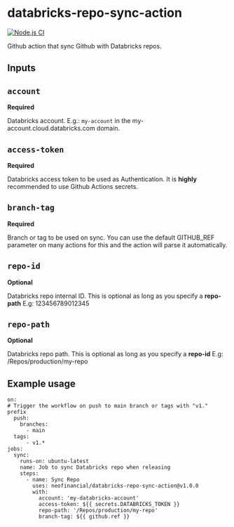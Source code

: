 # databricks-repo-sync-action

[![Node.js CI](https://github.com/neofinancial/databricks-repo-sync-action/actions/workflows/main.yml/badge.svg)](https://github.com/neofinancial/databricks-repo-sync-action/actions/workflows/main.yml)

Github action that sync Github with Databricks repos.

## Inputs

## `account`

**Required** 

Databricks account. E.g.: `my-account` in the my-account.cloud.databricks.com domain.

## `access-token`

**Required** 

Databricks access token to be used as Authentication. It is **highly** recommended to use Github Actions secrets.

## `branch-tag`

**Required** 

Branch or tag to be used on sync. You can use the default GITHUB_REF parameter on many actions for this and the action will parse it automatically.

## `repo-id`

**Optional** 

Databricks repo internal ID. This is optional as long as you specify a **repo-path** E.g: 123456789012345

## `repo-path`

**Optional** 

Databricks repo path. This is optional as long as you specify a **repo-id** E.g: /Repos/production/my-repo

## Example usage

```
on:
# Trigger the workflow on push to main branch or tags with "v1." prefix
  push:
    branches:
      - main
  tags:
      - v1.*
jobs:
  sync:
    runs-on: ubuntu-latest
    name: Job to sync Databricks repo when releasing
    steps:
      - name: Sync Repo
        uses: neofinancial/databricks-repo-sync-action@v1.0.0
        with:
          account: 'my-databricks-account'
          access-token: ${{ secrets.DATABRICKS_TOKEN }}
          repo-path: '/Repos/production/my-repo'
          branch-tag: ${{ github.ref }}
```
